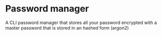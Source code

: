 # Password manager
A CLI password manager that stores all your password encrypted with a master password that is stored in an hashed form (argon2)
